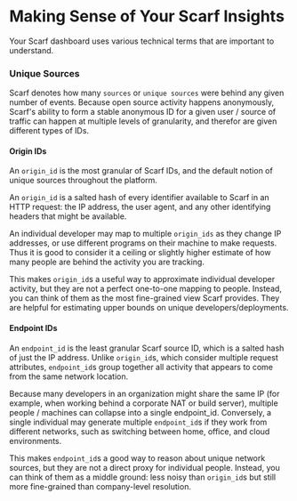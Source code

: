 # Making Sense of Your Scarf Insights

Your Scarf dashboard uses various technical terms that are important to understand.

### Unique Sources

Scarf denotes how many `sources` or `unique sources` were behind any given number of events. Because open source activity happens anonymously, Scarf's ability to form a stable anonymous ID for a given user / source of traffic can happen at multiple levels of granularity, and therefor are given different types of IDs.

#### Origin IDs

An `origin_id` is the most granular of Scarf IDs, and the default notion of unique sources throughout the platform.

An `origin_id` is a salted hash of every identifier available to Scarf in an HTTP request: the IP address, the user agent, and any other identifying headers that might be available.

An individual developer may map to multiple `origin_ids` as they change IP addresses, or use different programs on their machine to make requests. Thus it is good to consider it a ceiling or slightly higher estimate of how many people are behind the activity you are tracking.

This makes `origin_id`s a useful way to approximate individual developer activity, but they are not a perfect one-to-one mapping to people. Instead, you can think of them as the most fine-grained view Scarf provides. They are helpful for estimating upper bounds on unique developers/deployments.

#### Endpoint IDs

An `endpoint_id` is the least granular Scarf source ID, which is a salted hash of just the IP address. Unlike `origin_id`s, which consider multiple request attributes, `endpoint_id`s group together all activity that appears to come from the same network location.

Because many developers in an organization might share the same IP (for example, when working behind a corporate NAT or build server), multiple people / machines can collapse into a single endpoint_id. Conversely, a single individual may generate multiple `endpoint_id`s if they work from different networks, such as switching between home, office, and cloud environments.

This makes `endpoint_id`s a good way to reason about unique network sources, but they are not a direct proxy for individual people. Instead, you can think of them as a middle ground: less noisy than `origin_id`s but still more fine-grained than company-level resolution.

